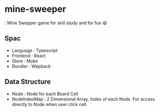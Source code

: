# mine-sweeper

: Mine Swepper game for skill study and for fun 😆

## Spac

- Language : Typescript
- Frontend : React
- Store : Mobx
- Bundler : Wepback

## Data Structure

- Node : Node for each Board Cell
- NodeIndexMap : 2 Dimensional Array. Index of each Node. For access directly to Node when user click cell.
